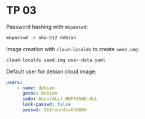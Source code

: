 # TP 03

Password hashing with `mkpasswd`:

```bash
mkpasswd -m sha-512 debian
```

Image creation with `cloud-localds` to create `seed.img`:

```bash
cloud-localds seed.img user-data.yaml
```

Default user for debian cloud image:

```yaml
users:
    - name: debian
      gecos: Debian
      sudo: ALL=(ALL) NOPASSWD:ALL
      lock-passwd: false
      passwd: $6$rounds=656000
```
